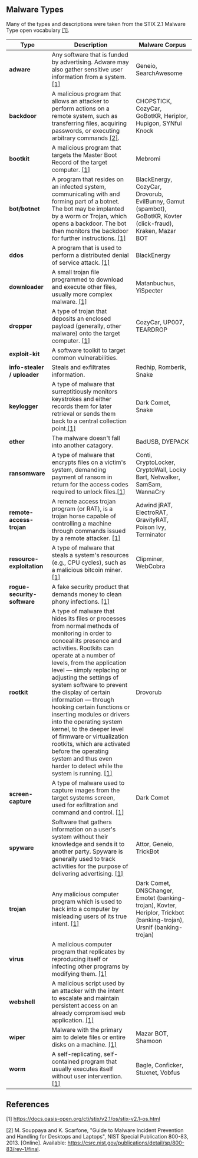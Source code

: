 ## Malware Types
Many of the types and descriptions were taken from the STIX 2.1 Malware Type open vocabulary [[1]](#1).

|Type|Description|Malware Corpus|
|----|-----------|--------------|
|**adware**|Any software that is funded by advertising. Adware may also gather sensitive user information from a system. [[1]](#1)|Geneio, SearchAwesome|
|**backdoor**|A malicious program that allows an attacker to perform actions on a remote system, such as transferring files, acquiring passwords, or executing arbitrary commands [[2]](#2).|CHOPSTICK, CozyCar, GoBotKR, Heriplor, Hupigon, SYNful Knock|
|**bootkit**|A malicious program that targets the Master Boot Record of the target computer. [[1]](#1)|Mebromi|
|**bot/botnet**|A program that resides on an infected system, communicating with and forming part of a botnet. The bot may be implanted by a worm or Trojan, which opens a backdoor. The bot then monitors the backdoor for further instructions. [[1]](#1)|BlackEnergy, CozyCar, Drovorub, EvilBunny, Gamut (spambot), GoBotKR, Kovter (click-fraud), Kraken, Mazar BOT| 
|**ddos**|A program that is used to perform a distributed denial of service attack. [[1]](#1)|BlackEnergy|
|**downloader**|A small trojan file programmed to download and execute other files, usually more complex malware. [[1]](#1)|Matanbuchus, YiSpecter|
|**dropper**|A type of trojan that deposits an enclosed payload (generally, other malware) onto the target computer. [[1]](#1)|CozyCar, UP007, TEARDROP|
|**exploit-kit**|A software toolkit to target common vulnerabilities.||
|**info-stealer / uploader**|Steals and exfiltrates information.|Redhip, Romberik, Snake|
|**keylogger**|A type of malware that surreptitiously monitors keystrokes and either records them for later retrieval or sends them back to a central collection point.[[1]](#1)|Dark Comet, Snake|
|**other**|The malware doesn't fall into another catagory.|BadUSB, DYEPACK|
|**ransomware**|A type of malware that encrypts files on a victim's system, demanding payment of ransom in return for the access codes required to unlock files.[[1]](#1)|Conti, CryptoLocker, CryptoWall, Locky Bart, Netwalker, SamSam, WannaCry|
|**remote-access-trojan**|A remote access trojan program (or RAT), is a trojan horse capable of controlling a machine through commands issued by a remote attacker. [[1]](#1)|Adwind jRAT, ElectroRAT, GravityRAT, Poison Ivy, Terminator| 
|**resource-exploitation**|A type of malware that steals a system's resources (e.g., CPU cycles), such as a malicious bitcoin miner.[[1]](#1)|Clipminer, WebCobra|
|**rogue-security-software**|A fake security product that demands money to clean phony infections. [[1]](#1)||
|**rootkit**|A type of malware that hides its files or processes from normal methods of monitoring in order to conceal its presence and activities. Rootkits can operate at a number of levels, from the application level — simply replacing or adjusting the settings of system software to prevent the display of certain information — through hooking certain functions or inserting modules or drivers into the operating system kernel, to the deeper level of firmware or virtualization rootkits, which are activated before the operating system and thus even harder to detect while the system is running. [[1]](#1)|Drovorub|
|**screen-capture**|A type of malware used to capture images from the target systems screen, used for exfiltration and command and control. [[1]](#1)|Dark Comet|
|**spyware**|Software that gathers information on a user's system without their knowledge and sends it to another party. Spyware is generally used to track activities for the purpose of delivering advertising. [[1]](#1)|Attor, Geneio, TrickBot|
|**trojan**|Any malicious computer program which is used to hack into a computer by misleading users of its true intent. [[1]](#1)|Dark Comet, DNSChanger, Emotet (banking-trojan), Kovter, Heriplor, Trickbot (banking-trojan), Ursnif (banking-trojan)|
|**virus**|A malicious computer program that replicates by reproducing itself or infecting other programs by modifying them. [[1]](#1)||
|**webshell**|A malicious script used by an attacker with the intent to escalate and maintain persistent access on an already compromised web application. [[1]](#1)||
|**wiper**|Malware with the primary aim to delete files or entire disks on a machine. [[1]](#1)|Mazar BOT, Shamoon|
|**worm**|A self-replicating, self-contained program that usually executes itself without user intervention. [[1]](#1)|Bagle, Conficker, Stuxnet, Vobfus|

## References

<a name="1">[1]</a> https://docs.oasis-open.org/cti/stix/v2.1/os/stix-v2.1-os.html

<a name="2">[2]</a> M. Souppaya and K. Scarfone, "Guide to Malware Incident Prevention and Handling for Desktops and Laptops", NIST Special Publication 800-83, 2013. [Online]. Available: https://csrc.nist.gov/publications/detail/sp/800-83/rev-1/final.
